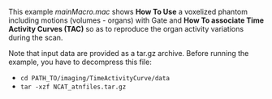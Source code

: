This example *mainMacro.mac* shows **How To Use** a voxelized phantom including motions (volumes - organs) with Gate and **How To
associate Time Activity Curves (TAC)** so as to reproduce the organ activity variations during the scan.

Note that input data are provided as a tar.gz archive. Before running the example, you have to decompress this file:
* `cd PATH_TO/imaging/TimeActivityCurve/data`
* `tar -xzf NCAT_atnfiles.tar.gz`
